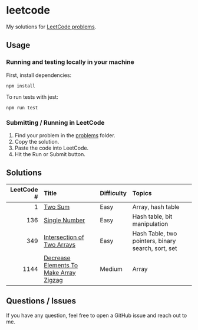 # leetcode

My solutions for [LeetCode problems](https://leetcode.com/problemset/all/).

## Usage

### Running and testing locally in your machine

First, install dependencies:

```shell
npm install
```

To run tests with jest:

```shell
npm run test
```

### Submitting / Running in LeetCode

1. Find your problem in the [problems](/problems) folder.
2. Copy the solution.
3. Paste the code into LeetCode.
4. Hit the Run or Submit button.

## Solutions

| LeetCode # | Title | Difficulty | Topics |
|-----------:|:------|:-----------|:-------|
| 1 | [Two Sum](/problems/two-sum) | Easy | Array, hash table |
| 136 | [Single Number](/problems/single-number) | Easy | Hash table, bit manipulation |
| 349 | [Intersection of Two Arrays](/problems/intersection-of-two-arrays) | Easy | Hash Table, two pointers, binary search, sort, set |
| 1144 | [Decrease Elements To Make Array Zigzag](/problems/decrease-elements-to-make-array-zigzag) | Medium | Array |

## Questions / Issues

If you have any question, feel free to open a GitHub issue and reach out to me.
